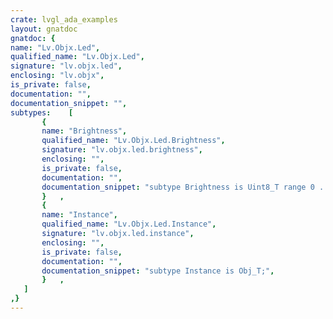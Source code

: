 ```yaml
---
crate: lvgl_ada_examples
layout: gnatdoc
gnatdoc: {
name: "Lv.Objx.Led",
qualified_name: "Lv.Objx.Led",
signature: "lv.objx.led",
enclosing: "lv.objx",
is_private: false,
documentation: "",
documentation_snippet: "",
subtypes:    [
       {
       name: "Brightness",
       qualified_name: "Lv.Objx.Led.Brightness",
       signature: "lv.objx.led.brightness",
       enclosing: "",
       is_private: false,
       documentation: "",
       documentation_snippet: "subtype Brightness is Uint8_T range 0 .. 255;",
       }   ,
       {
       name: "Instance",
       qualified_name: "Lv.Objx.Led.Instance",
       signature: "lv.objx.led.instance",
       enclosing: "",
       is_private: false,
       documentation: "",
       documentation_snippet: "subtype Instance is Obj_T;",
       }   ,
   ]
,}
---
```


